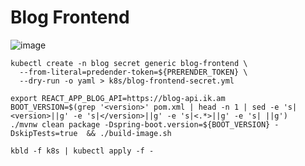 # Blog Frontend

![image](http://www.plantuml.com/plantuml/png/FOyn3i8m34NtVmeh4moz0gh41LWweGvkRQHAfK5E0WFYxhXgco6Ay_Bqaz-cp9RBSmPEL-FFh7O6ZpaQTKaDMA8eXOV59UiYWRuWkfUfNpSNtcezVeV6hocGAmw4Cm-S7CeGDZJEiGY5cwbvbDgESUHGqroeti9VsP2dmXVvA0DGZHMK2UXIdVSAwwd-hdNP2_u1)


```
kubectl create -n blog secret generic blog-frontend \
  --from-literal=predender-token=${PRERENDER_TOKEN} \
  --dry-run -o yaml > k8s/blog-frontend-secret.yml
```

```
export REACT_APP_BLOG_API=https://blog-api.ik.am
BOOT_VERSION=$(grep '<version>' pom.xml | head -n 1 | sed -e 's|<version>||g' -e 's|</version>||g' -e 's|<.*>||g' -e 's| ||g')
./mvnw clean package -Dspring-boot.version=${BOOT_VERSION} -DskipTests=true  && ./build-image.sh 

kbld -f k8s | kubectl apply -f -
```
